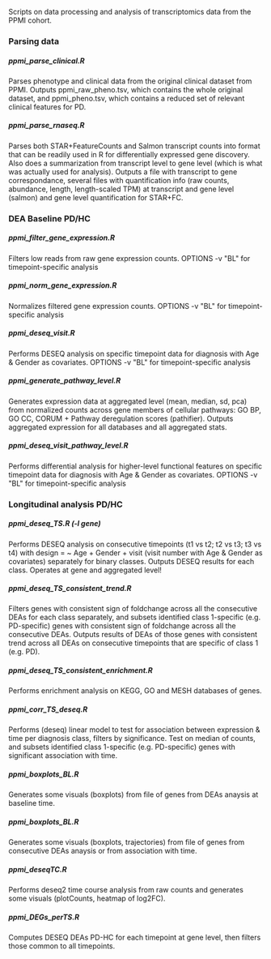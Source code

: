 Scripts on data processing and analysis of transcriptomics data from the PPMI cohort. 

### Parsing data

##### ppmi_parse_clinical.R
Parses phenotype and clinical data from the original clinical dataset from PPMI. Outputs ppmi_raw_pheno.tsv, which contains the whole original dataset, and ppmi_pheno.tsv, which contains a reduced set of relevant clinical features for PD.


##### ppmi_parse_rnaseq.R
Parses both STAR+FeatureCounts and Salmon transcript counts into format that can be readily used in R for differentially expressed gene discovery. Also does a summarization from transcript level to gene level (which is what was actually used for analysis). Outputs a file with transcript to gene correspondance, several files with quantification info (raw counts, abundance, length, length-scaled TPM) at transcript and gene level (salmon) and gene level quantification for STAR+FC.


### DEA Baseline PD/HC

##### ppmi_filter_gene_expression.R
Filters low reads from raw gene expression counts. 
OPTIONS -v "BL" for timepoint-specific analysis

##### ppmi_norm_gene_expression.R
Normalizes filtered gene expression counts. 
OPTIONS -v "BL" for timepoint-specific analysis

##### ppmi_deseq_visit.R 
Performs DESEQ analysis on specific timepoint data for diagnosis with Age & Gender as covariates.
OPTIONS -v "BL" for timepoint-specific analysis

##### ppmi_generate_pathway_level.R 
Generates expression data at aggregated level (mean, median, sd, pca) from normalized counts across gene members of cellular pathways: GO BP, GO CC, CORUM + Pathway deregulation scores (pathifier). Outputs aggregated expression for all databases and all aggregated stats.

##### ppmi_deseq_visit_pathway_level.R 
Performs differential analysis for higher-level functional features on specific timepoint data for diagnosis with Age & Gender as covariates.
OPTIONS -v "BL" for timepoint-specific analysis


### Longitudinal analysis PD/HC

##### ppmi_deseq_TS.R (-l gene)
Performs DESEQ analysis on consecutive timepoints (t1 vs t2; t2 vs t3; t3 vs t4) with design = ~ Age + Gender + visit (visit number with Age & Gender as covariates) separately for binary classes. Outputs DESEQ results for each class. Operates at gene and aggregated level!

##### ppmi_deseq_TS_consistent_trend.R
Filters genes with consistent sign of foldchange across all the consecutive DEAs for each class separately, and subsets identified class 1-specific (e.g. PD-specific) genes with consistent sign of foldchange across all the consecutive DEAs. Outputs results of DEAs of those genes with consistent trend across all DEAs on consecutive timepoints that are specific of class 1 (e.g. PD).

##### ppmi_deseq_TS_consistent_enrichment.R
Performs enrichment analysis on KEGG, GO and MESH databases of genes.

##### ppmi_corr_TS_deseq.R
Performs (deseq) linear model to test for association between expression & time per diagnosis class, filters by significance. Test on median of counts, and subsets identified class 1-specific (e.g. PD-specific) genes with significant association with time.

##### ppmi_boxplots_BL.R
Generates some visuals (boxplots) from file of genes from DEAs anaysis at baseline time.

##### ppmi_boxplots_BL.R
Generates some visuals (boxplots, trajectories) from file of genes from consecutive DEAs anaysis or from association with time.

##### ppmi_deseqTC.R
Performs deseq2 time course analysis from raw counts and generates some visuals (plotCounts, heatmap of log2FC).

##### ppmi_DEGs_perTS.R
Computes DESEQ DEAs PD-HC for each timepoint at gene level, then filters those common to all timepoints.
